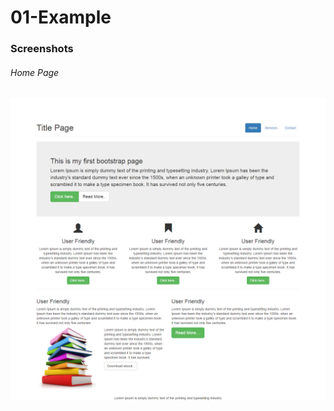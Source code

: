 # 01-Example


### Screenshots
###### Home Page

![Home Page](https://github.com/anitaaziz/psd-to-html-examples/blob/master/01-Example/screenshot-main.png)

